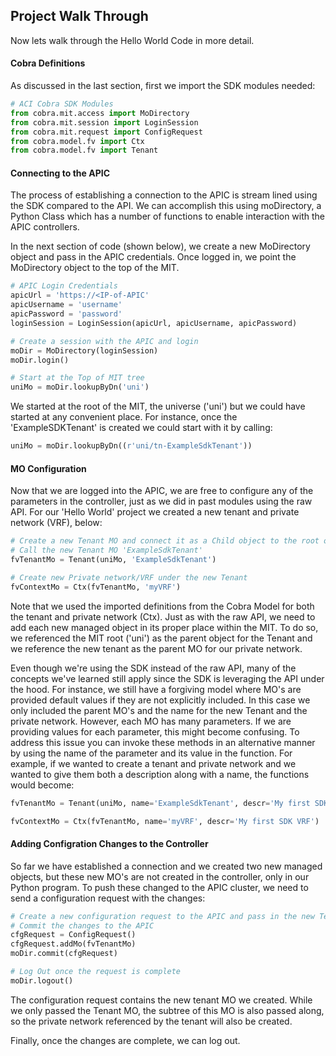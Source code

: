 ## Project Walk Through
Now lets walk through the Hello World Code in more detail.

#### Cobra Definitions
As discussed in the last section, first we import the SDK modules needed:
```python
# ACI Cobra SDK Modules
from cobra.mit.access import MoDirectory
from cobra.mit.session import LoginSession
from cobra.mit.request import ConfigRequest
from cobra.model.fv import Ctx
from cobra.model.fv import Tenant
``` 

#### Connecting to the APIC
The process of establishing a connection to the APIC is stream lined using the SDK compared to the API. We can accomplish this using moDirectory, a Python Class which has a number of functions to enable interaction with the APIC controllers.

In the next section of code (shown below), we create a new MoDirectory object and pass in the APIC credentials.  Once logged in, we point the MoDirectory object to the top of the MIT.
```python
# APIC Login Credentials
apicUrl = 'https://<IP-of-APIC'
apicUsername = 'username'
apicPassword = 'password'
loginSession = LoginSession(apicUrl, apicUsername, apicPassword)

# Create a session with the APIC and login
moDir = MoDirectory(loginSession)
moDir.login()

# Start at the Top of MIT tree 
uniMo = moDir.lookupByDn('uni')
```

We started at the root of the MIT, the universe ('uni') but we could have started at any convenient place.  For instance, once the 'ExampleSDKTenant' is created we could start with it by calling:
```python
uniMo = moDir.lookupByDn((r'uni/tn-ExampleSdkTenant'))
```

#### MO Configuration
Now that we are logged into the APIC, we are free to configure any of the parameters in the controller, just as we did in past modules using the raw API. For our 'Hello World' project we created a new tenant and private network (VRF), below:

```python
# Create a new Tenant MO and connect it as a Child object to the root of the MIM
# Call the new Tenant MO 'ExampleSdkTenant'
fvTenantMo = Tenant(uniMo, 'ExampleSdkTenant')

# Create new Private network/VRF under the new Tenant
fvContextMo = Ctx(fvTenantMo, 'myVRF')
```

Note that we used the imported definitions from the Cobra Model for both the tenant and private network (Ctx).  Just as with the raw API, we need to add each new managed object in its proper place within the MIT.  To do so, we referenced the MIT root ('uni') as the parent object for the Tenant and we reference the new tenant as the parent MO for our private network.

Even though we're using the SDK instead of the raw API, many of the concepts we've learned still apply since the SDK is leveraging the API under the hood. For instance, we still have a forgiving model where MO's are provided default values if they are not explicitly included.  In this case we only included the parent MO's and the name for the new Tenant and the private network.  However, each MO has many parameters. If we are providing values for each parameter, this might become confusing.  To address this issue you can invoke these methods in an alternative manner by using the name of the parameter and its value in the function. For example, if we wanted to create a tenant and private network and we wanted to give them both a description along with a name, the functions would become:
```python
fvTenantMo = Tenant(uniMo, name='ExampleSdkTenant', descr='My first SDK Tenant')

fvContextMo = Ctx(fvTenantMo, name='myVRF', descr='My first SDK VRF')
```

#### Adding Configration Changes to the Controller
So far we have established a connection and we created two new managed objects, but these new MO's are not created in the controller, only in our Python program.  To push these changed to the APIC cluster, we need to send a configuration request with the changes:

```python
# Create a new configuration request to the APIC and pass in the new Tenant MO (including its children MOs)
# Commit the changes to the APIC
cfgRequest = ConfigRequest()
cfgRequest.addMo(fvTenantMo)
moDir.commit(cfgRequest)

# Log Out once the request is complete
moDir.logout()
```

The configuration request contains the new tenant MO we created.  While we only passed the Tenant MO, the subtree of this MO is also passed along, so the private network referenced by the tenant will also be created.  

Finally, once the changes are complete, we can log out.